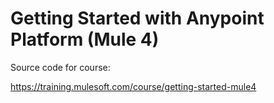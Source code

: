 # Getting Started with Anypoint Platform (Mule 4)

Source code for course:

https://training.mulesoft.com/course/getting-started-mule4
